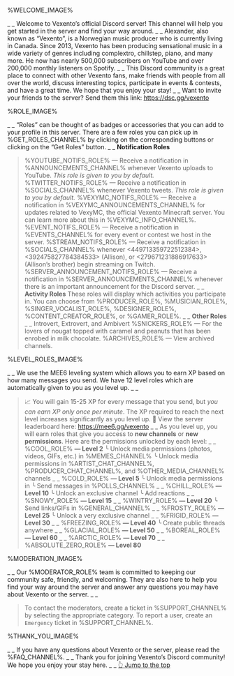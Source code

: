 %WELCOME_IMAGE%

_ _
Welcome to Vexento’s official Discord server! This channel will help you get started in the server and find your way around.
_ _
Alexander, also known as “Vexento”, is a Norwegian music producer who is currently living in Canada. Since 2013, Vexento has been producing sensational music in a wide variety of genres including complextro, chillstep, piano, and many more. He now has nearly 500,000 subscribers on YouTube and over 200,000 monthly listeners on Spotify.
_ _
This Discord community is a great place to connect with other Vexento fans, make friends with people from all over the world, discuss interesting topics, participate in events & contests, and have a great time. We hope that you enjoy your stay!
_ _
Want to invite your friends to the server? Send them this link:
<https://dsc.gg/vexento>

%ROLE_IMAGE%

_ _
“Roles” can be thought of as badges or accessories that you can add to your profile in this server. There are a few roles you can pick up in %GET_ROLES_CHANNEL% by clicking on the corresponding buttons or clicking on the “Get Roles” button.
_ _
**Notification Roles**
> %YOUTUBE_NOTIFS_ROLE% — Receive a notification in %ANNOUNCEMENTS_CHANNEL% whenever Vexento uploads to YouTube. *This role is given to you by default.*
> %TWITTER_NOTIFS_ROLE% — Receive a notification in %SOCIALS_CHANNEL% whenever Vexento tweets. *This role is given to you by default.*
> %VEXYMC_NOTIFS_ROLE% — Receive a notification in %VEXYMC_ANNOUNCEMENTS_CHANNEL% for updates related to VexyMC, the official Vexento Minecraft server. You can learn more about this in %VEXYMC_INFO_CHANNEL%.
> %EVENT_NOTIFS_ROLE% — Receive a notification in %EVENTS_CHANNEL% for every event or contest we host in the server.
> %STREAM_NOTIFS_ROLE% — Receive a notification in %SOCIALS_CHANNEL% whenever <449713359722512384>, <392475827784384533> (Allison), or <279671231886917633> (Allison’s brother) begin streaming on Twitch.
> %SERVER_ANNOUNCEMENT_NOTIFS_ROLE% — Receive a notification in %SERVER_ANNOUNCEMENTS_CHANNEL% whenever there is an important announcement for the Discord server.
_ _
**Activity Roles**
These roles will display which activities you participate in.
> You can choose from %PRODUCER_ROLE%, %MUSICIAN_ROLE%, %SINGER_VOCALIST_ROLE%, %DESIGNER_ROLE%, %CONTENT_CREATOR_ROLE%, or %GAMER_ROLE%.
_ _
**Other Roles**
_ _
> Introvert, Extrovert, and Ambivert
> %SNICKERS_ROLE% — For the lovers of nougat topped with caramel and peanuts that has been enrobed in milk chocolate.
> %ARCHIVES_ROLE% — View archived channels.

%LEVEL_ROLES_IMAGE%

_ _
We use the MEE6 leveling system which allows you to earn XP based on how many messages you send. We have 12 level roles which are automatically given to you as you level up.
_ _
> 📈 You will gain 15-25 XP for every message that you send, but *you can earn XP only once per minute*. The XP required to reach the next level increases significantly as you level up.
> 🏅 View the server leaderboard here: <https://mee6.gg/vexento>
_ _
As you level up, you will earn roles that give you access to **new channels** or **new permissions**. Here are the permissions unlocked by each level:
_ _
%COOL_ROLE% **— Level 2**
╰ Unlock media permissions (photos, videos, GIFs, etc.) in %MEMES_CHANNEL%
╰ Unlock media permissions in %ARTIST_CHAT_CHANNEL%, %PRODUCER_CHAT_CHANNEL%, and %OTHER_MEDIA_CHANNEL% channels
_ _
%COLD_ROLE% **— Level 5**
╰ Unlock media permissions in 
╰ Send messages in %POLLS_CHANNEL%
_ _
%CHILL_ROLE% **— Level 10**
╰ Unlock an exclusive channel
╰ Add reactions
_ _
%SNOWY_ROLE% **— Level 15**
_ _
%WINTRY_ROLE% **— Level 20**
╰ Send links/GIFs in %GENERAL_CHANNEL%
_ _
%FROSTY_ROLE% **— Level 25**
╰ Unlock a very exclusive channel
_ _
%FRIGID_ROLE% **— Level 30**
_ _
%FREEZING_ROLE% **— Level 40**
╰ Create public threads anywhere
_ _
%GLACIAL_ROLE% **— Level 50**
_ _
%BOREAL_ROLE% **— Level 60**
_ _
%ARCTIC_ROLE% **— Level 70**
_ _
%ABSOLUTE_ZERO_ROLE% **— Level 80**

%MODERATION_IMAGE%

_ _
Our %MODERATOR_ROLE% team is committed to keeping our community safe, friendly, and welcoming. They are also here to help you find your way around the server and answer any questions you may have about Vexento or the server.
_ _
> To contact the moderators, create a ticket in %SUPPORT_CHANNEL% by selecting the appropriate category.
> To report a user, create an `Emergency` ticket in %SUPPORT_CHANNEL%.

%THANK_YOU_IMAGE%

_ _
If you have any questions about Vexento or the server, please read the %FAQ_CHANNEL%.
_ _
Thank you for joining Vexento’s Discord community! We hope you enjoy your stay here.
_ _
[👆 Jump to the top](%JUMP_TO_TOP%)
